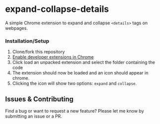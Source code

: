 # expand-collapse-details
A simple Chrome extension to expand and collapse `<details>` tags on webpages.


### Installation/Setup

1. Clone/fork this repository
2. [Enable developer extensions in Chrome](https://developer.chrome.com/extensions/faq#faq-dev-01)
3. Click load an unpacked extension and select the folder containing the code
4. The extension should now be loaded and an icon should appear in chrome.
5. Clicking the icon will show two options: `expand` and `collapse`.

## Issues & Contributing

Find a bug or want to request a new feature?  Please let me know by submitting an issue or a PR.
